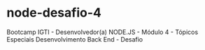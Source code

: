 # node-desafio-4
Bootcamp IGTI - Desenvolvedor(a) NODE.JS - Módulo 4 - Tópicos Especiais Desenvolvimento Back End - Desafio
